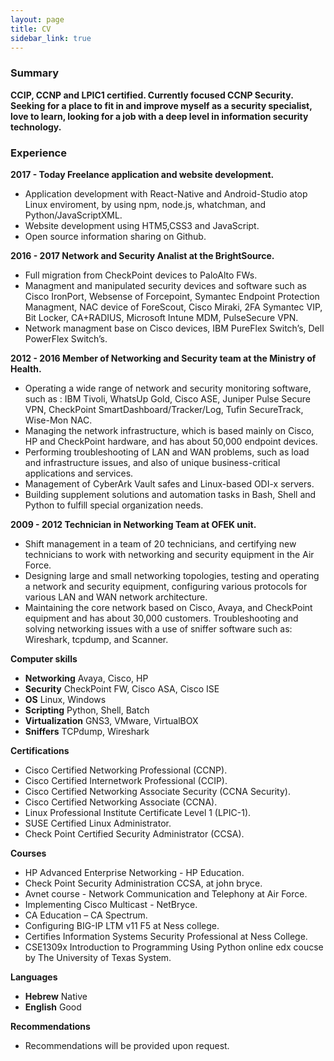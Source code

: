 ```yaml
---
layout: page
title: CV
sidebar_link: true
---
```


### Summary

<b>CCIP, CCNP and LPIC1 certified. Currently focused CCNP
Security. Seeking for a place to fit in and improve myself as
a security specialist, love to learn, looking for a job with a
deep level in information security technology.</b>


### Experience

**2017 - Today Freelance application and website development.**
- Application development with React-Native and Android-Studio atop Linux enviroment, by using npm, node.js, whatchman, and Python/JavaScriptXML.
- Website development using HTM5,CSS3 and JavaScript.
- Open source information sharing on Github.

<b>2016 - 2017 Network and Security Analist at the BrightSource.</b>
<ul>
<li>Full migration from CheckPoint devices to PaloAlto FWs.</li>
<li>Managment and manipulated security devices and software such as Cisco IronPort, Websense of Forcepoint, Symantec Endpoint Protection Managment, NAC device of ForeScout,
Cisco Miraki, 2FA Symantec VIP, Bit Locker, CA+RADIUS, Microsoft Intune MDM, PulseSecure VPN.</li>
<li>Network managment base on Cisco devices, IBM PureFlex Switch’s, Dell PowerFlex
Switch’s.</li>
</ul>


<b>2012 - 2016 Member of Networking and Security team at the Ministry of
Health.</b>

<ul>
<li>Operating a wide range of network and security monitoring software, such
as : IBM Tivoli, WhatsUp Gold, Cisco ASE, Juniper Pulse Secure VPN,
CheckPoint SmartDashboard/Tracker/Log, Tufin SecureTrack, Wise-Mon
NAC.</li>
<li>Managing the network infrastructure, which is based mainly on Cisco, HP
and CheckPoint hardware, and has about 50,000 endpoint devices.</li>
<li>Performing troubleshooting of LAN and WAN problems, such as load and
infrastructure issues, and also of unique business-critical applications and
services.</li>
<li>Management of CyberArk Vault safes and Linux-based ODI-x servers. </li>
<li>Building supplement solutions and automation tasks in Bash, Shell and Python
to fulfill special organization needs.</li>
</ul>


<b>2009 - 2012 Technician in Networking Team at OFEK unit.</b>

<ul>
<li>Shift management in a team of 20 technicians, and certifying new technicians
to work with networking and security equipment in the Air Force.</li>
<li>Designing large and small networking topologies, testing and operating a
network and security equipment, configuring various protocols for various
LAN and WAN network architecture.</li>
<li>Maintaining the core network based on Cisco, Avaya, and CheckPoint equipment
and has about 30,000 customers. Troubleshooting and solving networking
issues with a use of sniffer software such as: Wireshark, tcpdump, and
Scanner.</li>
</ul>


<b>Computer skills</b>


<ul>
<li> <b>Networking</b> Avaya, Cisco, HP</li>
<li> <b>Security</b> CheckPoint FW, Cisco ASA, Cisco ISE</li>
<li> <b>OS</b> Linux, Windows</li>
<li> <b>Scripting</b> Python, Shell, Batch</li>
<li> <b>Virtualization</b> GNS3, VMware, VirtualBOX</li>
<li> <b>Sniffers</b> TCPdump, Wireshark</li>
</ul>



<b>Certifications</b>

<ul>
<li>Cisco Certified Networking Professional (CCNP).</li>
<li>Cisco Certified Internetwork Professional (CCIP).</li>
<li>Cisco Certified Networking Associate Security (CCNA Security).</li>
<li>Cisco Certified Networking Associate (CCNA).</li>
<li>Linux Professional Institute Certificate Level 1 (LPIC-1).</li>
<li>SUSE Certified Linux Administrator.</li>
<li>Check Point Certified Security Administrator (CCSA).</li>
</ul>


<b>Courses</b>


<ul>
<li>HP Advanced Enterprise Networking - HP Education.</li>
<li>Check Point Security Administration CCSA, at john bryce.</li>
<li>Avnet course - Network Communication and Telephony at Air Force.</li>
<li>Implementing Cisco Multicast - NetBryce.</li>
<li>CA Education – CA Spectrum.</li>
<li>Configuring BIG-IP LTM v11 F5 at Ness college.</li>
<li>Certifies Information Systems Security Professional at Ness College.</li>
<li>CSE1309x Introduction to Programming Using Python online edx coucse by The University of Texas System.</li>
</ul>



<b>Languages</b>

<ul>
<li><b>Hebrew</b> Native</li>
<li><b>English</b> Good</li>
</ul>



<b>Recommendations</b>

<ul>
<li>Recommendations will be provided upon request.</li>
</ul>
